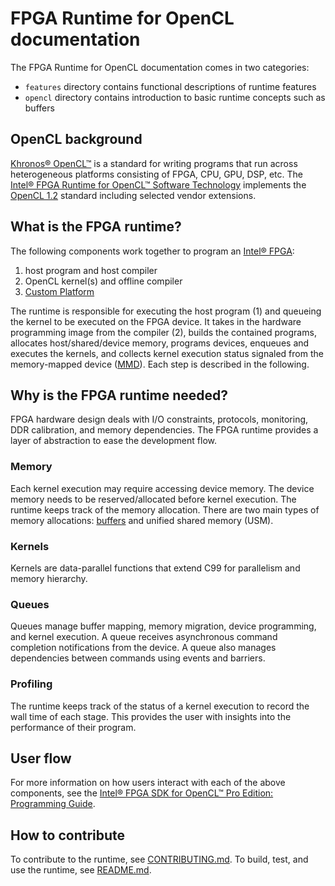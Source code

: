 # FPGA Runtime for OpenCL documentation

The FPGA Runtime for OpenCL documentation comes in two categories:
- `features` directory contains functional descriptions of runtime features
- `opencl` directory contains introduction to basic runtime concepts such as buffers

## OpenCL background

[Khronos® OpenCL™] is a standard for writing programs that run across
heterogeneous platforms consisting of FPGA, CPU, GPU, DSP, etc. The [Intel® FPGA
Runtime for OpenCL™ Software Technology] implements the [OpenCL 1.2] standard
including selected vendor extensions.

## What is the FPGA runtime?

The following components work together to program an [Intel® FPGA]:

1. host program and host compiler
2. OpenCL kernel(s) and offline compiler
3. [Custom Platform]

The runtime is responsible for executing the host program (1) and queueing the
kernel to be executed on the FPGA device. It takes in the hardware programming
image from the compiler (2), builds the contained programs, allocates
host/shared/device memory, programs devices, enqueues and executes the kernels,
and collects kernel execution status signaled from the memory-mapped device
([MMD](../include/MMD/aocl_mmd.h)). Each step is described in the following.

## Why is the FPGA runtime needed?

FPGA hardware design deals with I/O constraints, protocols, monitoring, DDR
calibration, and memory dependencies. The FPGA runtime provides a layer of
abstraction to ease the development flow.

### Memory

Each kernel execution may require accessing device memory. The device memory
needs to be reserved/allocated before kernel execution. The runtime keeps track
of the memory allocation. There are two main types of memory allocations:
[buffers](opencl/buffers.md) and unified shared memory (USM).

### Kernels

Kernels are data-parallel functions that extend C99 for parallelism and memory
hierarchy.

### Queues

Queues manage buffer mapping, memory migration, device programming, and kernel
execution. A queue receives asynchronous command completion notifications from
the device. A queue also manages dependencies between commands using events and
barriers.

### Profiling

The runtime keeps track of the status of a kernel execution to record the
wall time of each stage. This provides the user with insights into the
performance of their program.

## User flow

For more information on how users interact with each of the above components,
see the [Intel® FPGA SDK for OpenCL™ Pro Edition: Programming Guide].

## How to contribute

To contribute to the runtime, see [CONTRIBUTING.md](../CONTRIBUTING.md).
To build, test, and use the runtime, see [README.md](../README.md).

[Khronos® OpenCL™]: https://www.khronos.org/opencl/
[OpenCL 1.2]: https://www.khronos.org/registry/OpenCL/sdk/1.2/docs/man/xhtml/
[Intel® FPGA]: https://www.intel.com/content/www/us/en/products/programmable.html
[Intel® FPGA Runtime for OpenCL™ Software Technology]: https://github.com/intel/fpga-runtime-for-opencl
[Intel® FPGA SDK for OpenCL™ Pro Edition: Programming Guide]: https://www.intel.com/content/www/us/en/docs/programmable/683846/
[Custom Platform]: https://www.intel.com/content/www/us/en/docs/programmable/683085/
